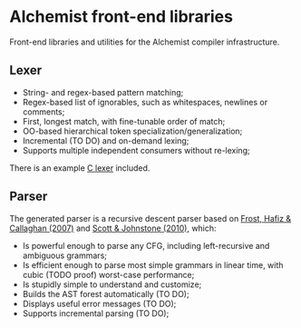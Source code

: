 # Alchemist front-end libraries
Front-end libraries and utilities for the Alchemist compiler infrastructure.

## Lexer
- String- and regex-based pattern matching;
- Regex-based list of ignorables, such as whitespaces, newlines or comments;
- First, longest match, with fine-tunable order of match;
- OO-based hierarchical token specialization/generalization;
- Incremental (TO DO) and on-demand lexing;
- Supports multiple independent consumers without re-lexing;

There is an example [C lexer](alchemist/front/C/lexer.py) included.

## Parser
The generated parser is a recursive descent parser based on [Frost, Hafiz & Callaghan (2007)](https://doi.org/10.3115/1621410.1621425) and [Scott & Johnstone (2010)](https://doi.org/10.1016/j.entcs.2010.08.041), which:
- Is powerful enough to parse any CFG, including left-recursive and ambiguous grammars;
- Is efficient enough to parse most simple grammars in linear time, with cubic (TODO proof) worst-case performance;
- Is stupidly simple to understand and customize;
- Builds the AST forest automatically (TO DO);
- Displays useful error messages (TO DO);
- Supports incremental parsing (TO DO);
